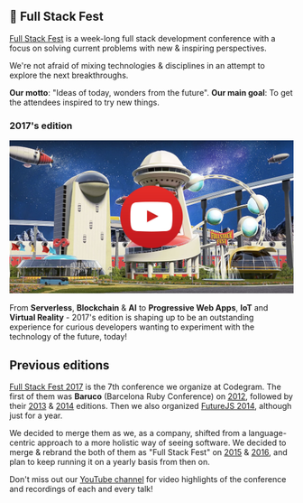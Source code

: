 ## 🚀 Full Stack Fest

[Full Stack Fest](https://fullstackfest.com) is a week-long full stack development conference with a focus on solving current problems with new & inspiring perspectives.

We're not afraid of mixing technologies & disciplines in an attempt to explore the next breakthroughs.

**Our motto**: "Ideas of today, wonders from the future". 
**Our main goal**: To get the attendees inspired to try new things.

### 2017's edition

[![](/assets/video-teaser.jpg)](https://www.youtube.com/watch?v=vkYCDU6Xbms)

From **Serverless**, **Blockchain** & **AI** to **Progressive Web Apps**, **IoT** and **Virtual Reality** - 2017's edition is shaping up to be an outstanding experience for curious developers wanting to experiment with the technology of the future, today!

## Previous editions

[Full Stack Fest 2017](https://2017.fullstackfest.com) is the 7th conference we organize at Codegram. The first of them was **Baruco** \(Barcelona Ruby Conference\) on [2012](https://www.youtube.com/playlist?list=PLe9psSNJBf75BNEHA41k8SkGsssIF6A97), followed by their [2013](https://www.youtube.com/playlist?list=PLe9psSNJBf75GtwxHQzESHqSUgsS0Pv_N) & [2014](https://www.youtube.com/playlist?list=PLe9psSNJBf77DASjRJbHCjGvka_zuJcjz) editions. Then we also organized [FutureJS 2014](https://www.youtube.com/playlist?list=PLe9psSNJBf766JO_B2yHL_JtsfuVDyRR8), although just for a year.

We decided to merge them as we, as a company, shifted from a language-centric approach to a more holistic way of seeing software. We decided to merge & rebrand the both of them as "Full Stack Fest" on [2015](https://www.youtube.com/playlist?list=PLe9psSNJBf77PgzYZ2yId2RfUkd9_lMMr) & [2016](https://www.youtube.com/playlist?list=PLe9psSNJBf76DOOKMkDpyo_A5PfZk7JWc), and plan to keep running it on a yearly basis from then on.

Don't miss out our [YouTube channel](https://www.youtube.com/channel/UCwoOpKfkyCQHW562hXXQAGg/playlists) for video highlights of the conference and recordings of each and every talk!

